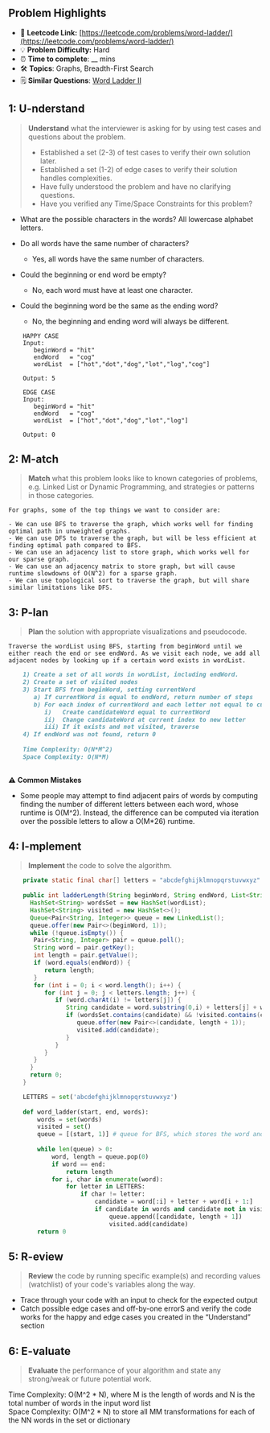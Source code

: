 ## Problem Highlights

* 🔗 **Leetcode Link:** [https://leetcode.com/problems/word-ladder/](https://leetcode.com/problems/word-ladder/)
* 💡 **Problem Difficulty:** Hard
* ⏰ **Time to complete**: __ mins
* 🛠️ **Topics**: Graphs, Breadth-First Search
* 🗒️ **Similar Questions**: [Word Ladder II](https://leetcode.com/problems/word-ladder-ii/)

## 1: **U-nderstand**

> **Understand** what the interviewer is asking for by using test cases and questions about the problem.
> 
> - Established a set (2-3) of test cases to verify their own solution later.
> - Established a set (1-2) of edge cases to verify their solution handles complexities.
> - Have fully understood the problem and have no clarifying questions.
> - Have you verified any Time/Space Constraints for this problem?

- What are the possible characters in the words?
All lowercase alphabet letters.

- Do all words have the same number of characters?
  - Yes, all words have the same number of characters.

- Could the beginning or end word be empty?
  - No, each word must have at least one character.

- Could the beginning word be the same as the ending word?
  - No, the beginning and ending word will always be different.
    
```
    HAPPY CASE
    Input:
       beginWord = "hit"
       endWord   = "cog"
       wordList  = ["hot","dot","dog","lot","log","cog"]
    
    Output: 5
    
    EDGE CASE
    Input:
       beginWord = "hit"
       endWord   = "cog"
       wordList  = ["hot","dot","dog","lot","log"]
    
    Output: 0
```
    
## 2: M-atch

> **Match** what this problem looks like to known categories of problems, e.g. Linked List or Dynamic Programming, and strategies or patterns in those categories.
    
    For graphs, some of the top things we want to consider are:
    
    - We can use BFS to traverse the graph, which works well for finding optimal path in unweighted graphs.
    - We can use DFS to traverse the graph, but will be less efficient at finding optimal path compared to BFS.
    - We can use an adjacency list to store graph, which works well for our sparse graph.
    - We can use an adjacency matrix to store graph, but will cause runtime slowdowns of O(N^2) for a sparse graph.
    - We can use topological sort to traverse the graph, but will share similar limitations like DFS.

## 3: P-lan
    
> **Plan** the solution with appropriate visualizations and pseudocode.

    Traverse the wordList using BFS, starting from beginWord until we either reach the end or see endWord. As we visit each node, we add all adjacent nodes by looking up if a certain word exists in wordList.
    

```markdown
    1) Create a set of all words in wordList, including endWord.
    2) Create a set of visited nodes
    3) Start BFS from beginWord, setting currentWord
       a) If currentWord is equal to endWord, return number of steps
       b) For each index of currentWord and each letter not equal to currentWord at index
          i)   Create candidateWord equal to currentWord
          ii)  Change candidateWord at current index to new letter
          iii) If it exists and not visited, traverse
    4) If endWord was not found, return 0
    
    Time Complexity: O(N*M^2)
    Space Complexity: O(N*M)
    
```

⚠️ **Common Mistakes**

* Some people may attempt to find adjacent pairs of words by computing finding the number of different letters between each word, whose runtime is O(M^2). Instead, the difference can be computed via iteration over the possible letters to allow a O(M*26) runtime.

## 4: I-mplement

> **Implement** the code to solve the algorithm.
    
```java
    private static final char[] letters = "abcdefghijklmnopqrstuvwxyz".toCharArray();
    
    public int ladderLength(String beginWord, String endWord, List<String> wordList) {
      HashSet<String> wordsSet = new HashSet(wordList);
      HashSet<String> visited = new HashSet<>();
      Queue<Pair<String, Integer>> queue = new LinkedList();
      queue.offer(new Pair<>(beginWord, 1));
      while (!queue.isEmpty()) {
       Pair<String, Integer> pair = queue.poll();
       String word = pair.getKey();
       int length = pair.getValue();
       if (word.equals(endWord)) {
          return length;
       }
       for (int i = 0; i < word.length(); i++) {
          for (int j = 0; j < letters.length; j++) {
             if (word.charAt(i) != letters[j]) {
                String candidate = word.substring(0,i) + letters[j] + word.substring(i+1);
                if (wordsSet.contains(candidate) && !visited.contains(candidate)) {
                   queue.offer(new Pair<>(candidate, length + 1));
                   visited.add(candidate);
                }
             }
          }
       }
      }
      return 0;
    }
```
    
```python
    LETTERS = set('abcdefghijklmnopqrstuvwxyz')
    
    def word_ladder(start, end, words):
        words = set(words)
        visited = set()
        queue = [(start, 1)] # queue for BFS, which stores the word and distance
    
        while len(queue) > 0:
            word, length = queue.pop(0)
            if word == end:
                return length
            for i, char in enumerate(word):
                for letter in LETTERS:
                    if char != letter:
                        candidate = word[:i] + letter + word[i + 1:]
                        if candidate in words and candidate not in visited:
                            queue.append([candidate, length + 1])
                            visited.add(candidate)
        return 0
```
    
## 5: R-eview
    
> **Review** the code by running specific example(s) and recording values (watchlist) of your code's variables along the way.

- Trace through your code with an input to check for the expected output
- Catch possible edge cases and off-by-one errorS and verify the code works for the happy and edge cases you created in the “Understand” section

    
## 6: E-valuate

> **Evaluate** the performance of your algorithm and state any strong/weak or future potential work.

Time Complexity: O(M^2 * N), where M is the length of words and N is the total number of words in the input word list
<br>
Space Complexity: O(M^2 * N) to store all MM transformations for each of the NN words in the set or dictionary